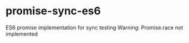 # promise-sync-es6
ES6 promise implementation for sync testing
Warning: Promise.race not implemented